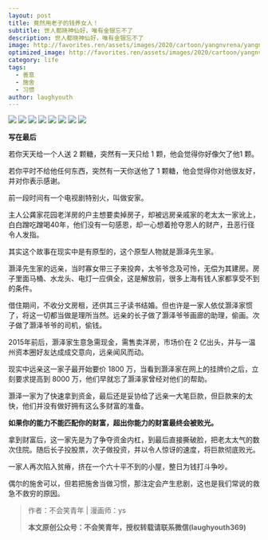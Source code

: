 ```yaml
---
layout: post
title: 竟然用老子的钱养女人！
subtitle: 世人都晓神仙好，唯有金银忘不了
description: 世人都晓神仙好，唯有金银忘不了
image: http://favorites.ren/assets/images/2020/cartoon/yangnvrena/yangnvrena00.jpeg
optimized_image: http://favorites.ren/assets/images/2020/cartoon/yangnvrena/yangnvrena00.jpeg
category: life
tags:
  - 善意
  - 施舍
  - 习惯
author: laughyouth
---
```


![](http://favorites.ren/assets/images/2020/cartoon/yangnvrena/yangnvrena01.jpg)
![](http://favorites.ren/assets/images/2020/cartoon/yangnvrena/yangnvrena02.jpg)
![](http://favorites.ren/assets/images/2020/cartoon/yangnvrena/yangnvrena03.jpg)
![](http://favorites.ren/assets/images/2020/cartoon/yangnvrena/yangnvrena04.jpg)
![](http://favorites.ren/assets/images/2020/cartoon/yangnvrena/yangnvrena05.jpg)
![](http://favorites.ren/assets/images/2020/cartoon/yangnvrena/yangnvrena06.jpg)
![](http://favorites.ren/assets/images/2020/cartoon/yangnvrena/yangnvrena07.jpg)
![](http://favorites.ren/assets/images/2020/cartoon/yangnvrena/yangnvrena08.jpg)

**写在最后**

若你天天给一个人送 2 颗糖，突然有一天只给 1 颗，他会觉得你好像欠了他1 颗。

若你平时不给他任何东西，突然有一天你送他了 1 颗糖，他会觉得你对他很友好，并对你表示感谢。

前一段时间有一个电视剧特别火，叫做安家。

主人公龚家花园老洋房的户主想要卖掉房子，却被远房亲戚家的老太太一家讹上，白白蹭吃蹭喝40年，他们没有一句感恩，却一心想着抢夺恩人的财产，丑恶行径令人发指。

其实这个故事在现实中是有原型的，这个原型人物就是灏泽先生家。

灏泽先生家的远亲，当时寡女带三子来投奔，太爷爷念及可怜，无偿为其建房。房子里面马桶、水龙头、电灯一应俱全，这是解放前，很多上海有钱人家都享受不到的条件。

借住期间，不收分文房租，还供其三子读书结婚。但也许是一家人依仗灏泽家惯了，将这一切都当做是理所当然。远亲的长子做了灏泽爷爷画廊的助理，偷画。次子做了灏泽爷爷的司机，偷钱。

2015年前后，灏泽家生意急需现金，需售卖洋房，市场价在 2 亿出头，并与一温州资本圈好友达成成交意向，远亲闻风而动。

现实中远亲这一家子最开始要价 1800 万，当看到灏泽家在网上的挂牌价之后，立刻要求提高到 8000 万，他们早就忘了灏泽家曾经对他们的帮助。

灏泽一家为了快速拿到资金，最后还是妥协给了远亲一大笔巨款，但巨款来的太快，他们并没有做好拥有这么多财富的准备。

**如果你的能力不能匹配你的财富，超出你能力的财富最终会被败光。**

拿到财富后，这一家先是为了争夺资金内杠，到最后直接撕破脸，把老太太气的数次住院。随后长子投股票，次子做投资，并以令人惊讶的速度，将巨款彻底败光。

一家人再次陷入贫瘠，挤在一个六十平不到的小屋，整日为钱打斗争吵。

偶尔的施舍可以，但若把施舍当做习惯，那注定会产生悲剧，这也是我们常说的救急不救穷的原因。



>作者：不会笑青年 | 漫画师：ys
>
>**本文原创公众号：不会笑青年，授权转载请联系微信(laughyouth369)**
